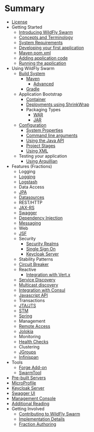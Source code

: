 # Summary
* [License](license.adoc)
* Getting Started
   * [Introducing WildFly Swarm](getting-started/basics.adoc)   
    * [Concepts and Terminology](getting-started/concepts.adoc)
   * [System Requirements](getting-started/system_requirements.adoc)
   * [Developing your first application](first-steps/index.adoc)
    * [Maven pom.xml](first-steps/maven_pom.adoc)    
    * [Adding application code](first-steps/writing_code.adoc)
    * [Running the application](first-steps/running_the_app.adoc)   
* Using WildFly Swarm
  * [Build System](getting-started/_build_system.adoc)  
    <!-- * [Dependency Management](getting-started/_dependency_management.adoc) -->
    * [Maven](getting-started/tooling/maven-plugin.adoc)
      * [Advanced](getting-started/tooling/plugin_advanced.adoc)     
    * [Gradle](getting-started/tooling/gradle-plugin.adoc)            
   * Application Bootstrap
     * [Container](getting-started/container.adoc)
     * [Deployments using ShrinkWrap](getting-started/shrinkwrap.adoc)
     * Packaging Types
       * [WAR](getting-started/war-applications.adoc)
       * [JAR](getting-started/jar-applications.adoc)
   * [Configuration](configuration/index.adoc)  
     * [System Properties](configuration_properties.adoc)
     * [Command line arguments](configuration/command_line.adoc)      
     * [Using the Java API](configuration/java_api.adoc)  
     * [Project Stages](configuration/project_stages.adoc)  
     * [Using XML](configuration/using_xml.adoc)      
   * Testing your application
     * [Using Arquillian](testing/arquillian.adoc)
     <!-- * [Consumer Driven Testing](testing/consumer_driven.adoc) -->
   <!-- * Running your Application -->
     <!-- * [From within IDE](getting-started/running_ide.adoc)          -->
     <!-- * [Using the Maven plugin](getting-started/running_maven.adoc)          -->
     <!-- * [Running the packaged application](getting-started/running_cmd.adoc) -->
     <!-- * [Using HotSwap](getting-started/hotswap.adoc)       -->
* Features (Fractions)
   * Logging
    * [Logging](common/logging.adoc)
    * [Logstash](advanced/logstash.adoc)
   * Data Access  
    * [JPA](common/jpa.adoc)
    * [Datasources](common/datasources.adoc)
    <!-- * [Resource Adapters](common/resource_adapters.adoc) -->
   * REST/HTTP  
    * [JAX-RS](common/jax-rs.adoc)      
    * [Swagger](advanced/swagger.adoc)
   * [Dependency Injection](common/weld_cdi.adoc)
   * [Messaging](common/messaging.adoc)
   * Web
    * [JSF](common/jsf.adoc)
   * Security     
     * [Security Realms](security/realms.adoc)
     * [Single Sign On](security/keycloak.adoc)
     * [Keycloak Server](security/keycloak_server.adoc)
   * Stability Patterns  
    * [Circuit Breaker](common/netflixoss.adoc)
    <!-- * [Client Side Load-balancing](common/load_balancing.adoc) -->
   * Reactive  
     * [Integration with Vert.x](reactive/vertx.adoc)     
   * [Service Discovery](advanced/topology.adoc)    
    * [Multicast discovery](topology/jgroups.adoc)
    * [Integration with Consul](topology/consul.adoc)
    * [Javascript API](topology/topology_webapp.adoc)
   * Transactions  
    * [JTA/JTS](common/transactions.adoc)  
    * [STM](advanced/stm.adoc)   
   * [Spring](common/spring.adoc)
   * Management
    * [Remote Access](advanced/management.adoc)
    * [Jolokia](advanced/jolokia.adoc)
   * Monitoring  
    * [Health Checks](advanced/monitoring.adoc)
   * Clustering
    * [JGroups](advanced/jgroups.adoc)
    * [Infinispan](advanced/infinispan.adoc)
* Tools
  * [Forge Add-on](getting-started/tooling/forge-addon.adoc)
  * [SwarmTool](getting-started/tooling/swarmtool.adoc)    
* [Pre-built Servers](servers.adoc)
 * [MicroProfile](server/microprofile.adoc)
 * [Keycloak Server](server/keycloak.adoc)
 * [Swagger UI](server/swagger_ui.adoc)
 * [Management Console](server/management-console.adoc)
* [Additional Reading](reading.adoc)
* Getting Involved
  * [Contributing to WildFly Swarm](getting_involved.adoc)
  * [Implementation Details](implementation_details.adoc)
  * [Fraction Authoring](fraction_authoring.adoc)  
